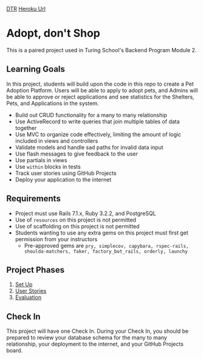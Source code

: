 [DTR](https://docs.google.com/document/d/1681_syk2YxtnBkVN-zvPFPBHRNQWzKtQIlcONkF1crM/edit)
[Heroku Url](https://adopt-dont-shop-7-052f66a0500b.herokuapp.com/)
# Adopt, don't Shop

This is a paired project used in Turing School's Backend Program Module 2.

## Learning Goals

In this project, students will build upon the code in this repo to create a Pet Adoption Platform. Users will be able to apply to adopt pets, and Admins will be able to approve or reject applications and see statistics for the Shelters, Pets, and Applications in the system.

- Build out CRUD functionality for a many to many relationship
- Use ActiveRecord to write queries that join multiple tables of data together
- Use MVC to organize code effectively, limiting the amount of logic included in views and controllers
- Validate models and handle sad paths for invalid data input
- Use flash messages to give feedback to the user
- Use partials in views
- Use `within` blocks in tests
- Track user stories using GitHub Projects
- Deploy your application to the internet

## Requirements

- Project must use Rails 7.1.x, Ruby 3.2.2, and PostgreSQL
- Use of `resources` on this project is not permitted
- Use of scaffolding on this project is not permitted
- Students wanting to use any extra gems on this project must first get permission from your instructors
    - Pre-approved gems are `pry, simplecov, capybara, rspec-rails, shoulda-matchers, faker, factory_bot_rails, orderly, launchy`

## Project Phases

1. [Set Up](./doc/set_up.md)
1. [User Stories](./doc/user_stories.md)
1. [Evaluation](./doc/evaluation.md)

## Check In

This project will have one Check In. During your Check In, you should be prepared to review your database schema for the many to many relationship, your deployment to the internet, and your GitHub Projects board.

